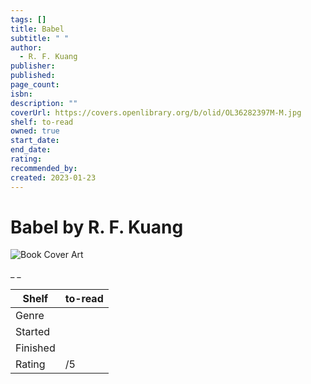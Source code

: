 ```yaml
---
tags: []
title: Babel
subtitle: " "
author:
  - R. F. Kuang
publisher: 
published: 
page_count: 
isbn: 
description: ""
coverUrl: https://covers.openlibrary.org/b/olid/OL36282397M-M.jpg
shelf: to-read
owned: true
start_date: 
end_date: 
rating: 
recommended_by: 
created: 2023-01-23
---
```


# Babel by R. F. Kuang

![Book Cover Art](https://covers.openlibrary.org/b/olid/OL36282397M-M.jpg)

_ _

| Shelf | to-read |
| --- | --- |
| Genre |  |
| Started |  |
| Finished |  |
| Rating | /5 |

